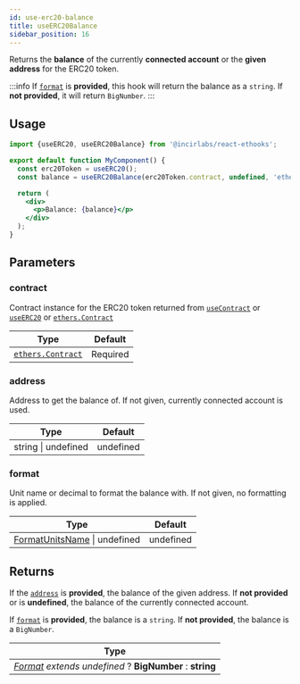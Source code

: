 ```yaml
---
id: use-erc20-balance
title: useERC20Balance
sidebar_position: 16
---
```


Returns the **balance** of the currently **connected account** or the **given address** for the ERC20 token.

:::info
If [`format`](#format) is **provided**, this hook will return the balance as a `string`. If **not provided**, it will return `BigNumber`.
:::

## Usage

```jsx
import {useERC20, useERC20Balance} from '@incirlabs/react-ethooks';

export default function MyComponent() {
  const erc20Token = useERC20();
  const balance = useERC20Balance(erc20Token.contract, undefined, 'ether');

  return (
    <div>
      <p>Balance: {balance}</p>
    </div>
  );
}
```

## Parameters

### contract

Contract instance for the ERC20 token returned from [`useContract`](./use-contract) or [`useERC20`](./use-erc20) or [`ethers.Contract`](https://docs.ethers.org/v5/api/contract/contract/)

| Type                                                                   | Default  |
| ---------------------------------------------------------------------- | -------- |
| [`ethers.Contract`](https://docs.ethers.org/v5/api/contract/contract/) | Required |

### address

Address to get the balance of. If not given, currently connected account is used.

| Type                | Default   |
| ------------------- | --------- |
| string \| undefined | undefined |

### format

Unit name or decimal to format the balance with. If not given, no formatting is applied.

| Type                                           | Default   |
| ---------------------------------------------- | --------- |
| [FormatUnitsName](../types#units) \| undefined | undefined |

## Returns

If the [`address`](#address) is **provided**, the balance of the given address.
If **not provided** or is **undefined**, the balance of the currently connected account.

If [`format`](#format) is **provided**, the balance is a `string`.
If **not provided**, the balance is a `BigNumber`.

| Type                                                               |
| ------------------------------------------------------------------ |
| _[Format](#format) extends undefined_ ? **BigNumber** : **string** |
